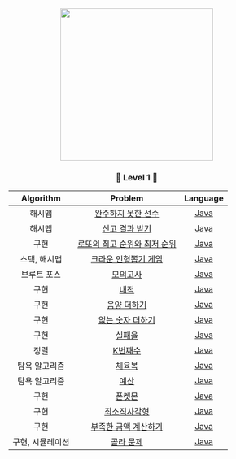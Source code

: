 <div align="center">
<img src="https://programmers.co.kr/assets/img-meta-programmers-e00862a7c9acd8ef5164f8c85b3ab0127d083ab59b3a98d7219690bd3570bf35.png" height="300">


### <center>🥉 Level 1 🥉</center>

| Algorithm |  Problem  |  Language  |
|:---------:|:---------:|:----------:|
| 해시맵 | [완주하지 못한 선수](https://school.programmers.co.kr/learn/courses/30/lessons/42576) | [Java](./src/P42576.java) |
| 해시맵 | [신고 결과 받기](https://school.programmers.co.kr/learn/courses/30/lessons/92334) | [Java](./src/신고_결과_받기.md) |
| 구현 | [로또의 최고 순위와 최저 순위](https://school.programmers.co.kr/learn/courses/30/lessons/77484) | [Java](./src/로또의_최고_순위와_최저_순위.md) |
| 스택, 해시맵 | [크라운 인형뽑기 게임](https://school.programmers.co.kr/learn/courses/30/lessons/64061) | [Java](./src/크라운_인형뽑기_게임.md) |
| 브루트 포스 | [모의고사](https://school.programmers.co.kr/learn/courses/30/lessons/42840) | [Java](./src/모의고사.md) |
| 구현 | [내적](https://school.programmers.co.kr/learn/courses/30/lessons/70128) | [Java](./src/내적.md) |
| 구현 | [음양 더하기](https://school.programmers.co.kr/learn/courses/30/lessons/76501) | [Java](./src/음양_더하기.md) |
| 구현 | [없는 숫자 더하기](https://school.programmers.co.kr/learn/courses/30/lessons/86051) | [Java](./src/없는_숫자_더하기.md) |
| 구현 | [실패율](https://school.programmers.co.kr/learn/courses/30/lessons/42889) | [Java](./src/실패율.md) |
| 정렬 | [K번째수](https://school.programmers.co.kr/learn/courses/30/lessons/42748) | [Java](./src/K번째수.md) |
| 탐욕 알고리즘 | [체육복](https://school.programmers.co.kr/learn/courses/30/lessons/42862) | [Java](./src/체육복.md) |
| 탐욕 알고리즘 | [예산](https://school.programmers.co.kr/learn/courses/30/lessons/12982) | [Java](./src/예산.md) |
| 구현 | [폰켓몬](https://school.programmers.co.kr/learn/courses/30/lessons/1845) | [Java](./src/폰켓몬.md) |
| 구현 | [최소직사각형](https://school.programmers.co.kr/learn/courses/30/lessons/86491) | [Java](./src/최소직사각형.md) |
| 구현 | [부족한 금액 계산하기](https://school.programmers.co.kr/learn/courses/30/lessons/82612) | [Java](./src/부족한_금액_계산하기.md) |
| 구현, 시뮬레이션 | [콜라 문제](https://school.programmers.co.kr/learn/courses/30/lessons/132267) | [Java](./src/P132267.java) |

</div>